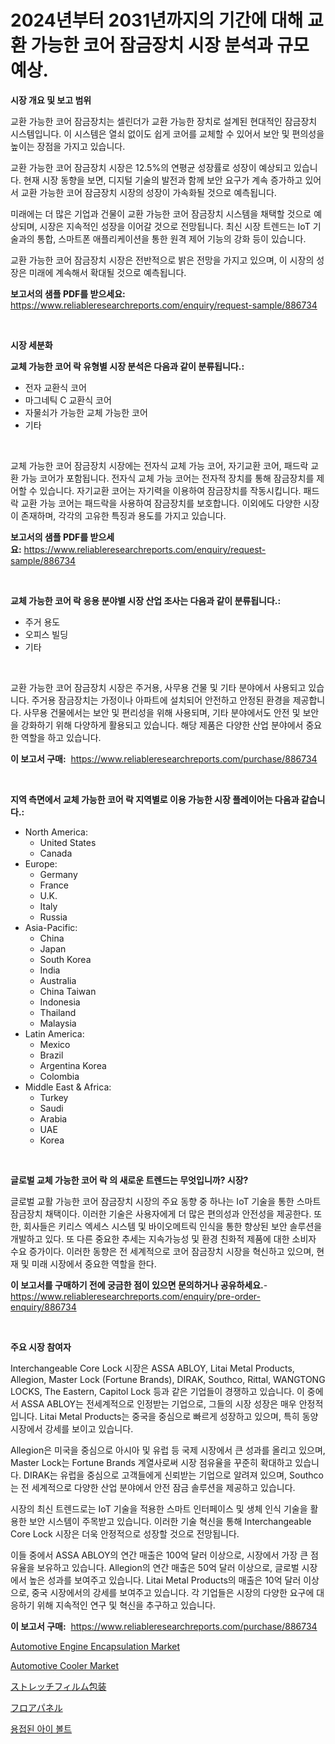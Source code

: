 <p><h1>2024년부터 2031년까지의 기간에 대해 교환 가능한 코어 잠금장치 시장 분석과 규모 예상.</h1></p><p><strong>시장 개요 및 보고 범위</strong></p>
<p><p>교환 가능한 코어 잠금장치는 셀린더가 교환 가능한 장치로 설계된 현대적인 잠금장치 시스템입니다. 이 시스템은 열쇠 없이도 쉽게 코어를 교체할 수 있어서 보안 및 편의성을 높이는 장점을 가지고 있습니다.</p><p>교환 가능한 코어 잠금장치 시장은 12.5%의 연평균 성장률로 성장이 예상되고 있습니다. 현재 시장 동향을 보면, 디지털 기술의 발전과 함께 보안 요구가 계속 증가하고 있어서 교환 가능한 코어 잠금장치 시장의 성장이 가속화될 것으로 예측됩니다.</p><p>미래에는 더 많은 기업과 건물이 교환 가능한 코어 잠금장치 시스템을 채택할 것으로 예상되며, 시장은 지속적인 성장을 이어갈 것으로 전망됩니다. 최신 시장 트렌드는 IoT 기술과의 통합, 스마트폰 애플리케이션을 통한 원격 제어 기능의 강화 등이 있습니다.</p><p>교환 가능한 코어 잠금장치 시장은 전반적으로 밝은 전망을 가지고 있으며, 이 시장의 성장은 미래에 계속해서 확대될 것으로 예측됩니다.</p></p>
<p><strong>보고서의 샘플 PDF를 받으세요:</strong> <a href="https://www.reliableresearchreports.com/enquiry/request-sample/886734">https://www.reliableresearchreports.com/enquiry/request-sample/886734</a></p>
<p>&nbsp;</p>
<p><strong>시장 세분화</strong></p>
<p><strong>교체 가능한 코어 락 유형별 시장 분석은 다음과 같이 분류됩니다.:</strong></p>
<p><ul><li>전자 교환식 코어</li><li>마그네틱 C 교환식 코어</li><li>자물쇠가 가능한 교체 가능한 코어</li><li>기타</li></ul></p>
<p>&nbsp;</p>
<p><p>교체 가능한 코어 잠금장치 시장에는 전자식 교체 가능 코어, 자기교환 코어, 패드락 교환 가능 코어가 포함됩니다. 전자식 교체 가능 코어는 전자적 장치를 통해 잠금장치를 제어할 수 있습니다. 자기교환 코어는 자기력을 이용하여 잠금장치를 작동시킵니다. 패드락 교환 가능 코어는 패드락을 사용하여 잠금장치를 보호합니다. 이외에도 다양한 시장이 존재하며, 각각의 고유한 특징과 용도를 가지고 있습니다.</p></p>
<p><strong>보고서의 샘플 PDF를 받으세요:</strong>&nbsp;<a href="https://www.reliableresearchreports.com/enquiry/request-sample/886734">https://www.reliableresearchreports.com/enquiry/request-sample/886734</a></p>
<p>&nbsp;</p>
<p><strong> 교체 가능한 코어 락 응용 분야별 시장 산업 조사는 다음과 같이 분류됩니다.:</strong></p>
<p><ul><li>주거 용도</li><li>오피스 빌딩</li><li>기타</li></ul></p>
<p>&nbsp;</p>
<p><p>교환 가능한 코어 잠금장치 시장은 주거용, 사무용 건물 및 기타 분야에서 사용되고 있습니다. 주거용 잠금장치는 가정이나 아파트에 설치되어 안전하고 안정된 환경을 제공합니다. 사무용 건물에서는 보안 및 편리성을 위해 사용되며, 기타 분야에서도 안전 및 보안을 강화하기 위해 다양하게 활용되고 있습니다. 해당 제품은 다양한 산업 분야에서 중요한 역할을 하고 있습니다.</p></p>
<p><strong>이 보고서 구매:</strong>&nbsp; <a href="https://www.reliableresearchreports.com/purchase/886734">https://www.reliableresearchreports.com/purchase/886734</a></p>
<p>&nbsp;</p>
<p><strong>지역 측면에서 교체 가능한 코어 락 지역별로 이용 가능한 시장 플레이어는 다음과 같습니다.:</strong></p>
<p><ul>
    <li>
        North America:
        <ul>
            <li>United States</li>
            <li>Canada</li>
        </ul>
    </li>
    <li>
        Europe:
        <ul>
            <li>Germany</li>
            <li>France</li>
            <li>U.K.</li>
            <li>Italy</li>
            <li>Russia</li>
        </ul>
    </li>
    <li>
        Asia-Pacific:
        <ul>
            <li>China</li>
            <li>Japan</li>
            <li>South Korea</li>
            <li>India</li>
            <li>Australia</li>
            <li>China Taiwan</li>
            <li>Indonesia</li>
            <li>Thailand</li>
            <li>Malaysia</li>
        </ul>
    </li>
    <li>
        Latin America:
        <ul>
            <li>Mexico</li>
            <li>Brazil</li>
            <li>Argentina Korea</li>
            <li>Colombia</li>
        </ul>
    </li>
    <li>
        Middle East & Africa:
        <ul>
            <li>Turkey</li>
            <li>Saudi</li>
            <li>Arabia</li>
            <li>UAE</li>
            <li>Korea</li>
        </ul>
    </li>
    </ul></p>
<p>&nbsp;</p>
<p><strong>글로벌 교체 가능한 코어 락 의 새로운 트렌드는 무엇입니까? 시장?</strong></p>
<p><p>글로벌 교활 가능한 코어 잠금장치 시장의 주요 동향 중 하나는 IoT 기술을 통한 스마트 잠금장치 채택이다. 이러한 기술은 사용자에게 더 많은 편의성과 안전성을 제공한다. 또한, 회사들은 키리스 엑세스 시스템 및 바이오메트릭 인식을 통한 향상된 보안 솔루션을 개발하고 있다. 또 다른 중요한 추세는 지속가능성 및 환경 친화적 제품에 대한 소비자 수요 증가이다. 이러한 동향은 전 세계적으로 코어 잠금장치 시장을 혁신하고 있으며, 현재 및 미래 시장에서 중요한 역할을 한다.</p></p>
<p><strong>이 보고서를 구매하기 전에 궁금한 점이 있으면 문의하거나 공유하세요.</strong>- <a href="https://www.reliableresearchreports.com/enquiry/pre-order-enquiry/886734">https://www.reliableresearchreports.com/enquiry/pre-order-enquiry/886734</a></p>
<p>&nbsp;</p>
<p><strong>주요 시장 참여자</strong></p>
<p><p>Interchangeable Core Lock 시장은 ASSA ABLOY, Litai Metal Products, Allegion, Master Lock (Fortune Brands), DIRAK, Southco, Rittal, WANGTONG LOCKS, The Eastern, Capitol Lock 등과 같은 기업들이 경쟁하고 있습니다. 이 중에서 ASSA ABLOY는 전세계적으로 인정받는 기업으로, 그들의 시장 성장은 매우 안정적입니다. Litai Metal Products는 중국을 중심으로 빠르게 성장하고 있으며, 특히 동양 시장에서 강세를 보이고 있습니다. </p><p>Allegion은 미국을 중심으로 아시아 및 유럽 등 국제 시장에서 큰 성과를 올리고 있으며, Master Lock는 Fortune Brands 계열사로써 시장 점유율을 꾸준히 확대하고 있습니다. DIRAK는 유럽을 중심으로 고객들에게 신뢰받는 기업으로 알려져 있으며, Southco는 전 세계적으로 다양한 산업 분야에서 안전 잠금 솔루션을 제공하고 있습니다.</p><p>시장의 최신 트렌드로는 IoT 기술을 적용한 스마트 인터페이스 및 생체 인식 기술을 활용한 보안 시스템이 주목받고 있습니다. 이러한 기술 혁신을 통해 Interchangeable Core Lock 시장은 더욱 안정적으로 성장할 것으로 전망됩니다.</p><p>이들 중에서 ASSA ABLOY의 연간 매출은 100억 달러 이상으로, 시장에서 가장 큰 점유율을 보유하고 있습니다. Allegion의 연간 매출은 50억 달러 이상으로, 글로벌 시장에서 높은 성과를 보여주고 있습니다. Litai Metal Products의 매출은 10억 달러 이상으로, 중국 시장에서의 강세를 보여주고 있습니다. 각 기업들은 시장의 다양한 요구에 대응하기 위해 지속적인 연구 및 혁신을 추구하고 있습니다.</p></p>
<p><strong>이 보고서 구매:</strong>&nbsp;&nbsp;<a href="https://www.reliableresearchreports.com/purchase/886734">https://www.reliableresearchreports.com/purchase/886734</a></p>
<p><p><a href="https://github.com/peachesmcdowel1/Market-Research-Report-List-1/blob/main/automotive-engine-encapsulation-market.md">Automotive Engine Encapsulation Market</a></p><p><a href="https://github.com/edytherolanlouisejk1miz0wig/Market-Research-Report-List-1/blob/main/automotive-cooler-market.md">Automotive Cooler Market</a></p><p><a href="https://medium.com/@dioncollins8227/%E3%82%B9%E3%83%88%E3%83%AC%E3%83%83%E3%83%81%E3%83%95%E3%82%A3%E3%83%AB%E3%83%A0%E5%8C%85%E8%A3%85%E5%B8%82%E5%A0%B4-%E5%B8%82%E5%A0%B4cagr-%E5%B8%82%E5%A0%B4%E5%8B%95%E5%90%91-%E3%81%8A%E3%82%88%E3%81%B3%E6%88%90%E9%95%B7%E6%88%A6%E7%95%A5%E3%81%AB%E9%96%A2%E3%81%99%E3%82%8B%E6%B4%9E%E5%AF%9F-60454a89d8d1">ストレッチフィルム包装</a></p><p><a href="https://medium.com/@dioncollins8227/%E5%BA%8A%E3%83%91%E3%83%8D%E3%83%AB%E5%B8%82%E5%A0%B4%E3%81%AE%E5%B1%95%E6%9C%9B-%E6%A5%AD%E7%95%8C%E3%81%AE%E6%A6%82%E6%B3%81%E3%81%A8%E4%BA%88%E6%B8%AC-2024%E5%B9%B4%E3%81%8B%E3%82%892031%E5%B9%B4%E3%81%BE%E3%81%A7-5c16820ae961">フロアパネル</a></p><p><a href="https://medium.com/@trimekaschubertn3/%EC%9A%A9%EC%A0%91%EB%90%9C-%EC%95%84%EC%9D%B4-%EB%B3%BC%ED%8A%B8-%EC%8B%9C%EC%9E%A5-2031%EB%85%84%EA%B9%8C%EC%A7%80%EC%9D%98-%ED%8A%B8%EB%A0%8C%EB%93%9C-%EC%98%88%EC%B8%A1-%EB%B0%8F-%EA%B2%BD%EC%9F%81-%EB%B6%84%EC%84%9D-aa931ad6c217">용접된 아이 볼트</a></p></p>
